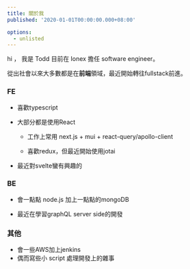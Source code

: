 ```yaml
---
title: 關於我
published: '2020-01-01T00:00:00.000+08:00'

options:
  - unlisted
---
```



hi ， 我是 Todd 目前在 Ionex 擔任 software engineer。




從出社會以來大多數都是在**前端**領域，最近開始轉往fullstack前進。

### FE

- 喜歡typescript
  
- 大部分都是使用React
  - 工作上常用 next.js + mui + react-query/apollo-client

  - 喜歡redux，但最近開始使用jotai
  
- 最近對svelte蠻有興趣的

  
### BE

- 會一點點 node.js 加上一點點的mongoDB

- 最近在學習graphQL server side的開發

### 其他

- 會一些AWS加上jenkins
- 偶而寫些小 script 處理開發上的雜事
